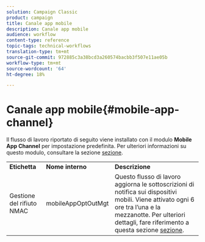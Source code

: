 ```yaml
---
solution: Campaign Classic
product: campaign
title: Canale app mobile
description: Canale app mobile
audience: workflow
content-type: reference
topic-tags: technical-workflows
translation-type: tm+mt
source-git-commit: 972885c3a38bcd3a260574bacbb3f507e11ae05b
workflow-type: tm+mt
source-wordcount: '64'
ht-degree: 18%

---
```



# Canale app mobile{#mobile-app-channel}

Il flusso di lavoro riportato di seguito viene installato con il modulo **Mobile App Channel** per impostazione predefinita. Per ulteriori informazioni su questo modulo, consultare la sezione [sezione](../../delivery/using/about-mobile-app-channel.md).

<table> 
 <tbody> 
  <tr> 
   <td> <strong>Etichetta</strong><br /> </td> 
   <td> <strong>Nome interno</strong><br /> </td> 
   <td> <strong>Descrizione</strong><br /> </td> 
  </tr> 
  <tr> 
   <td> <span class="uicontrol">Gestione del rifiuto NMAC</span> <br /> </td> 
   <td> <span class="uicontrol">mobileAppOptOutMgt</span> <br /> </td> 
   <td> Questo flusso di lavoro aggiorna le sottoscrizioni di notifica sui dispositivi mobili. Viene attivato ogni 6 ore tra l’una e la mezzanotte. Per ulteriori dettagli, fare riferimento a questa sezione <a href="../../delivery/using/understanding-quarantine-management.md#push-notification-quarantines">sezione</a>.<br /> </td> 
  </tr> 
 </tbody> 
</table>

